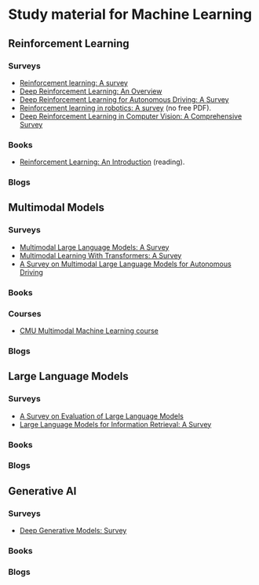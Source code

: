 # Study material for Machine Learning

## Reinforcement Learning

### Surveys

- [Reinforcement learning: A survey](https://www.jair.org/index.php/jair/article/download/10166/24110/)
- [Deep Reinforcement Learning: An Overview](https://arxiv.org/pdf/1701.07274.pdf)
- [Deep Reinforcement Learning
for Autonomous Driving: A Survey](https://arxiv.org/pdf/2002.00444.pdf)
- [Reinforcement learning in robotics: A survey](https://dl.acm.org/doi/abs/10.1177/0278364913495721) (no free PDF).
- [Deep Reinforcement Learning in Computer Vision:
A Comprehensive Survey](https://arxiv.org/pdf/2108.11510.pdf)

### Books

- [Reinforcement Learning: An Introduction](https://web.stanford.edu/class/psych209/Readings/SuttonBartoIPRLBook2ndEd.pdf) (reading).

### Blogs

## Multimodal Models

### Surveys

- [Multimodal Large Language Models: A Survey](https://arxiv.org/pdf/2311.13165.pdf)
- [Multimodal Learning With Transformers: A Survey](https://ieeexplore.ieee.org/stamp/stamp.jsp?arnumber=10123038)
- [A Survey on Multimodal Large Language Models for Autonomous Driving](https://openaccess.thecvf.com/content/WACV2024W/LLVM-AD/papers/Cui_A_Survey_on_Multimodal_Large_Language_Models_for_Autonomous_Driving_WACVW_2024_paper.pdf)

### Books

### Courses

- [CMU Multimodal Machine Learning course](https://www.youtube.com/playlist?list=PL-Fhd_vrvisMYs8A5j7sj8YW1wHhoJSmW)

### Blogs


## Large Language Models

### Surveys

- [A Survey on Evaluation of Large Language Models](https://dl.acm.org/doi/pdf/10.1145/3641289)
- [Large Language Models for Information Retrieval: A Survey](https://arxiv.org/abs/2308.07107)

### Books

### Blogs

## Generative AI

### Surveys

- [Deep Generative Models: Survey](https://www.researchgate.net/profile/Azeddine-Elhassouny/publication/325026037_Deep_generative_models_Survey/links/5cff3e81a6fdccd13091cfc9/Deep-generative-models-Survey.pdf)

### Books

### Blogs



